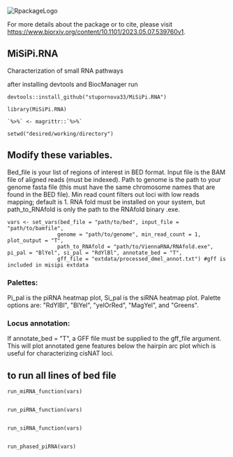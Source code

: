 
![RpackageLogo](https://user-images.githubusercontent.com/63005660/236967995-82baabed-6ebf-45e1-a2d2-7e5ab27451a2.png)

For more details about the package or to cite, please visit https://www.biorxiv.org/content/10.1101/2023.05.07.539760v1.

## MiSiPi.RNA
Characterization of small RNA pathways

after installing devtools and BiocManager run 

```
devtools::install_github("stupornova33/MiSiPi.RNA")

library(MiSiPi.RNA)

`%>%` <- magrittr::`%>%`

setwd("desired/working/directory")
```

## Modify these variables.
Bed_file is your list of regions of interest in BED format. Input file is the BAM file of aligned reads (must be indexed). Path to genome is the path to your genome fasta file (this must have the same chromosome names that are found in the BED file). Min read count filters out loci with low reads mapping; default is 1. 
RNA fold must be installed on your system, but path_to_RNAfold is only the path to the RNAfold binary .exe.

```
vars <- set_vars(bed_file = "path/to/bed", input_file = "path/to/bamfile", 
                genome = "path/to/genome", min_read_count = 1, plot_output = "T", 
                path_to_RNAfold = "path/to/ViennaRNA/RNAfold.exe", pi_pal = "BlYel", si_pal = "RdYlBl", annotate_bed = "T",
                gff_file = "extdata/processed_dmel_annot.txt") #gff is included in misipi extdata

```

### Palettes:
Pi_pal is the piRNA heatmap plot, Si_pal is the siRNA heatmap plot. 
Palette options are: "RdYlBl", "BlYel", "yelOrRed", "MagYel", and "Greens". 

### Locus annotation: 
If annotate_bed = "T", a GFF file must be supplied to the gff_file argument. This will plot annotated gene features below the hairpin arc plot which is useful for characterizing cisNAT loci. 


## to run all lines of bed file

```
run_miRNA_function(vars)


run_piRNA_function(vars)


run_siRNA_function(vars)


run_phased_piRNA(vars)
```
